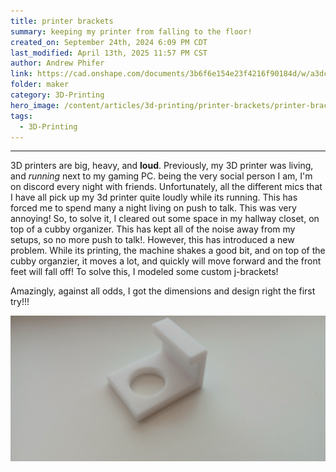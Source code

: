 ```yaml
---
title: printer brackets
summary: keeping my printer from falling to the floor!
created_on: September 24th, 2024 6:09 PM CDT
last_modified: April 13th, 2025 11:57 PM CST
author: Andrew Phifer
link: https://cad.onshape.com/documents/3b6f6e154e23f4216f90184d/w/a3dcf286243c62fc4089bbc3/e/7bee1b184952ec87665a0dfe
folder: maker
category: 3D-Printing
hero_image: /content/articles/3d-printing/printer-brackets/printer-bracket.jpg
tags:
  - 3D-Printing
---
```



----
3D printers are big, heavy, and **loud**.  Previously, my 3D printer was living, and *running* next to my gaming PC.  being the very social person I am, I'm on discord every night with friends.  Unfortunately, all the different mics that I have all pick up my 3d printer quite loudly while its running.  This has forced me to spend many a night living on push to talk.  This was very annoying!  So, to solve it, I cleared out some space in my hallway closet, on top of a cubby organizer.  This has kept all of the noise away from my setups, so no more push to talk!.  However, this has introduced a new problem.  While its printing, the machine shakes a good bit, and on top of the cubby organzier, it moves a lot, and quickly will move forward and the front feet will fall off!  To solve this, I modeled some custom j-brackets!

Amazingly, against all odds, I got the dimensions and design right the first try!!!

![bracket](/content/articles/3d-printing/printer-brackets/printer-bracket.jpg)